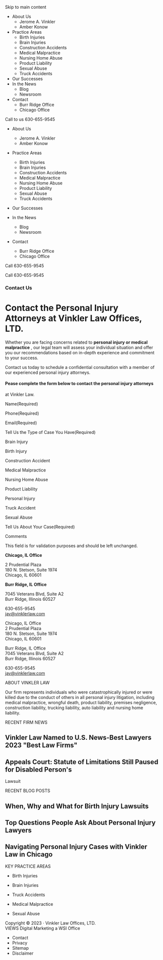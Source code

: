 Skip to main content

  * About Us 
    * Jerome A. Vinkler
    * Amber Konow
  * Practice Areas 
    * Birth Injuries
    * Brain Injuries
    * Construction Accidents
    * Medical Malpractice
    * Nursing Home Abuse
    * Product Liability
    * Sexual Abuse
    * Truck Accidents
  * Our Successes
  * In the News 
    * Blog
    * Newsroom
  * Contact 
    * Burr Ridge Office
    * Chicago Office

Call to us 630-655-9545

  

  * About Us

    * Jerome A. Vinkler
    * Amber Konow

  * Practice Areas

    * Birth Injuries
    * Brain Injuries
    * Construction Accidents
    * Medical Malpractice
    * Nursing Home Abuse
    * Product Liability
    * Sexual Abuse
    * Truck Accidents

  * Our Successes
  * In the News

    * Blog
    * Newsroom

  * Contact

    * Burr Ridge Office
    * Chicago Office

Call 630-655-9545

Call 630-655-9545

###  Contact Us

#  Contact the Personal Injury Attorneys at Vinkler Law Offices, LTD.

Whether you are facing concerns related to **personal injury or medical
malpractice** , our legal team will assess your individual situation and offer
you our recommendations based on in-depth experience and commitment to your
success.

Contact us today to schedule a confidential consultation with a member of our
experienced personal injury attorneys.

####  Pease complete the form below to contact the personal injury attorneys
at Vinkler Law.

Name(Required)

Phone(Required)

Email(Required)

Tell Us the Type of Case You Have(Required)

Brain Injury

Birth Injury

Construction Accident

Medical Malpractice

Nursing Home Abuse

Product Liability

Personal Injury

Truck Accident

Sexual Abuse

Tell Us About Your Case(Required)

Comments

This field is for validation purposes and should be left unchanged.

**Chicago, IL Office**

2 Prudential Plaza  
180 N. Stetson, Suite 1974  
Chicago, IL 60601

**Burr Ridge, IL Office**

7045 Veterans Blvd, Suite A2  
Burr Ridge, Illinois 60527

630-655-9545  
jav@vinklerlaw.com

Chicago, IL Office  
2 Prudential Plaza  
180 N. Stetson, Suite 1974  
Chicago, IL 60601

Burr Ridge, IL Office  
7045 Veterans Blvd, Suite A2  
Burr Ridge, Illinois 60527

630-655-9545  
jav@vinklerlaw.com

ABOUT VINKLER LAW

Our firm represents individuals who were catastrophically injured or were
killed due to the conduct of others in all personal injury litigation,
including medical malpractice, wrongful death, product liability, premises
negligence, construction liability, trucking liability, auto liability and
nursing home liability.

RECENT FIRM NEWS

## Vinkler Law Named to U.S. News-Best Lawyers 2023 "Best Law Firms"

## Appeals Court: Statute of Limitations Still Paused for Disabled Person's
Lawsuit

RECENT BLOG POSTS

## When, Why and What for Birth Injury Lawsuits

## Top Questions People Ask About Personal Injury Lawyers

## Navigating Personal Injury Cases with Vinkler Law in Chicago

KEY PRACTICE AREAS

  * Birth Injuries

  * Brain Injuries

  * Truck Accidents

  * Medical Malpractice

  * Sexual Abuse

Copyright © 2023 · Vinkler Law Offices, LTD.  
VIEWS Digital Marketing a WSI Office

  * Contact
  * Privacy
  * Sitemap
  * Disclaimer

